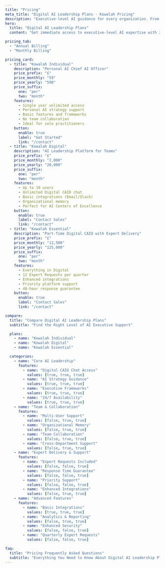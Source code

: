 ```yaml
---
title: "Pricing"
meta_title: "Digital AI Leadership Plans - Kowalah Pricing"
description: "Executive-level AI guidance for every organization. From free trials to enterprise-scale Digital Chief AI Officer solutions."
hero:
  title: "Digital AI Leadership Plans"
  content: "Get immediate access to executive-level AI expertise with 24/7 availability, <br> zero turnover risk, and collective intelligence that grows smarter with every implementation."

pricing_tab:
  - "Annual Billing"
  - "Monthly Billing"

pricing_card:
  - title: "Kowalah Individual"
    description: "Personal AI Chief AI Officer"
    price_prefix: "£"
    price_monthly: "59"
    price_yearly: "590"
    price_suffix:
      one: "per"
      two: "month"
    features:
      - Single user unlimited access
      - Personal AI strategy support
      - Basic features and frameworks
      - No team collaboration
      - Ideal for solo practitioners
    button:
      enable: true
      label: "Get Started"
      link: "/contact"
  - title: "Kowalah Digital"
    description: "AI Leadership Platform for Teams"
    price_prefix: "£"
    price_monthly: "2,000"
    price_yearly: "20,000"
    price_suffix:
      one: "per"
      two: "month"
    features:
      - Up to 10 users
      - Unlimited Digital CAIO chat
      - Basic integrations (Email/Slack)
      - Organizational memory
      - Perfect for AI Centers of Excellence
    button:
      enable: true
      label: "Contact Sales"
      link: "/contact"
  - title: "Kowalah Essential"
    description: "Part-Time Digital CAIO with Expert Delivery"
    price_prefix: "£"
    price_monthly: "12,500"
    price_yearly: "125,000"
    price_suffix:
      one: "per"
      two: "month"
    features:
      - Everything in Digital
      - 12 Expert Requests per quarter
      - Enhanced integrations
      - Priority platform support
      - 48-hour response guarantee
    button:
      enable: true
      label: "Contact Sales"
      link: "/contact"

compare:
  title: "Compare Digital AI Leadership Plans"
  subtitle: "Find the Right Level of AI Executive Support"

  plans:
    - name: "Kowalah Individual"
    - name: "Kowalah Digital"
    - name: "Kowalah Essential"

  categories:
    - name: "Core AI Leadership"
      features:
        - name: "Digital CAIO Chat Access"
          values: [true, true, true]
        - name: "AI Strategy Guidance"
          values: [true, true, true]
        - name: "Executive Frameworks"
          values: [true, true, true]
        - name: "24/7 Availability"
          values: [true, true, true]
    - name: "Team & Collaboration"
      features:
        - name: "Multi-User Support"
          values: [false, true, true]
        - name: "Organizational Memory"
          values: [false, true, true]
        - name: "Team Collaboration"
          values: [false, true, true]
        - name: "Cross-Department Support"
          values: [false, true, true]
    - name: "Expert Delivery & Support"
      features:
        - name: "Expert Requests Included"
          values: [false, false, true]
        - name: "Response Time Guarantee"
          values: [false, false, true]
        - name: "Priority Support"
          values: [false, false, true]
        - name: "Enhanced Integrations"
          values: [false, true, true]
    - name: "Advanced Features"
      features:
        - name: "Basic Integrations"
          values: [true, true, true]
        - name: "Analytics & Reporting"
          values: [false, true, true]
        - name: "Enhanced Security"
          values: [false, false, true]
        - name: "Quarterly Expert Requests"
          values: [false, false, true]

faq:
  title: "Pricing Frequently Asked Questions"
  subtitle: "Everything You Need to Know About Digital AI Leadership Plans"
---
```

